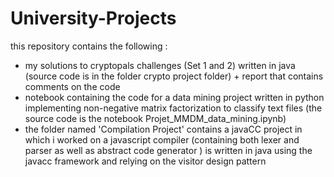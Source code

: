 # University-Projects
this repository contains the following :
- my solutions to cryptopals challenges (Set 1 and 2) written in java (source code is in the folder crypto project folder) + report that contains comments on the code
- notebook containing the code for a data mining project written in python implementing non-negative matrix factorization to classify text files (the source code is the notebook
Projet_MMDM_data_mining.ipynb)
- the folder named 'Compilation Project' contains a javaCC project in which i worked on a javascript compiler (containing both lexer and parser as well as abstract code generator ) is written in java using the javacc framework and relying on the visitor design pattern

